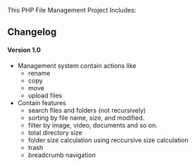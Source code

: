 This PHP File Management Project Includes:




## Changelog

#### Version 1.0
- Management system contain actions like
    - rename
    - copy
    - move
    <!-- - remove files -->
    - upload files
    <!-- - new folder -->
    <!-- - delete folder -->
- Contain features
    - search files and folders (not recursively)
    - sorting by file name, size, and modified.
    - filter by image, video, documents and so on.
    - total directory size
    <!-- - showing files and folders with respective icons -->
    <!-- - file name, size, and modified date -->
    - folder size calculation using reccursive size calculation
    - trash
    - breadcrumb navigation


